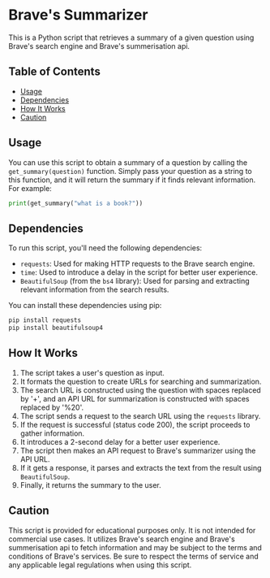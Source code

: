 
# Brave's Summarizer

This is a Python script that retrieves a summary of a given question using Brave's search engine and Brave's summerisation api.

## Table of Contents

- [Usage](#usage)
- [Dependencies](#dependencies)
- [How It Works](#how-it-works)
- [Caution](#caution)


## Usage

You can use this script to obtain a summary of a question by calling the `get_summary(question)` function. Simply pass your question as a string to this function, and it will return the summary if it finds relevant information. For example:

```python
print(get_summary("what is a book?"))
```


## Dependencies

To run this script, you'll need the following dependencies:

- `requests`: Used for making HTTP requests to the Brave search engine.
- `time`: Used to introduce a delay in the script for better user experience.
- `BeautifulSoup` (from the `bs4` library): Used for parsing and extracting relevant information from the search results.

You can install these dependencies using pip:

```bash
pip install requests
pip install beautifulsoup4
```

## How It Works

1. The script takes a user's question as input.
2. It formats the question to create URLs for searching and summarization.
3. The search URL is constructed using the question with spaces replaced by '+', and an API URL for summarization is constructed with spaces replaced by '%20'.
4. The script sends a request to the search URL using the `requests` library.
5. If the request is successful (status code 200), the script proceeds to gather information.
6. It introduces a 2-second delay for a better user experience.
7. The script then makes an API request to Brave's summarizer using the API URL.
8. If it gets a response, it parses and extracts the text from the result using `BeautifulSoup`.
9. Finally, it returns the summary to the user.

## Caution

This script is provided for educational purposes only. It is not intended for commercial use cases. It utilizes Brave's search engine and Brave's summerisation api to fetch information and may be subject to the terms and conditions of Brave's services. Be sure to respect the terms of service and any applicable legal regulations when using this script.